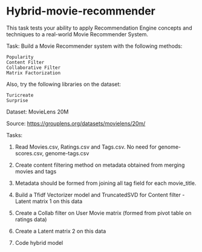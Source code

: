 # Hybrid-movie-recommender
This task tests your ability to apply Recommendation Engine concepts and techniques to a real-world Movie Recommender System.


Task: Build a Movie Recommender system with the following methods:

    Popularity
    Content Filter
    Collaborative Filter
    Matrix Factorization


Also, try the following libraries on the dataset:

    Turicreate
    Surprise


Dataset: MovieLens 20M 

Source: https://grouplens.org/datasets/movielens/20m/


Tasks:

1. Read Movies.csv, Ratings.csv and Tags.csv. No need for genome-scores.csv, genome-tags.csv

2. Create content filtering method on metadata obtained from merging movies and tags

3. Metadata should be formed from joining all tag field for each movie_title.

4. Build a Tfidf Vectorizer model and TruncatedSVD for Content filter - Latent matrix 1 on this data

5. Create a Collab filter on User Movie matrix (formed from pivot table on ratings data)

6. Create a Latent matrix 2 on this data

7. Code hybrid model
